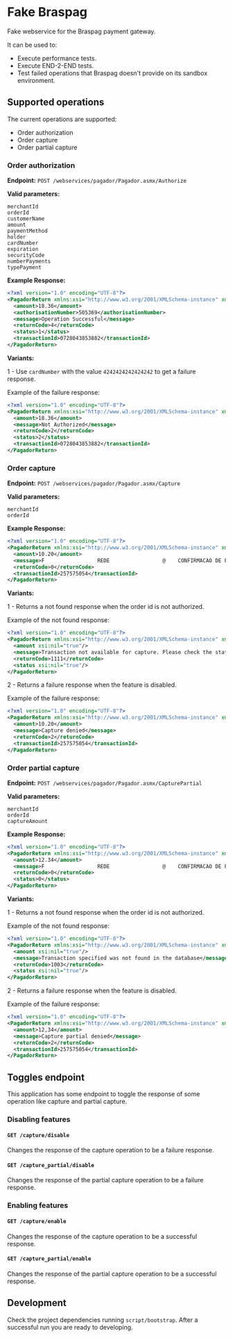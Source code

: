 # Fake Braspag

Fake webservice for the Braspag payment gateway.

It can be used to:

* Execute performance tests.
* Execute END-2-END tests.
* Test failed operations that Braspag doesn't provide on its sandbox environment.

## Supported operations

The current operations are supported:

* Order authorization
* Order capture
* Order partial capture

### Order authorization

**Endpoint:** `POST /webservices/pagador/Pagador.asmx/Authorize`

**Valid parameters:**

```
merchantId
orderId
customerName
amount
paymentMethod
holder
cardNumber
expiration
securityCode
numberPayments
typePayment
```

**Example Response:**

```xml
<?xml version="1.0" encoding="UTF-8"?>
<PagadorReturn xmlns:xsi="http://www.w3.org/2001/XMLSchema-instance" xmlns:xsd="http://www.w3.org/2001/XMLSchema" xmlns="https://www.pagador.com.br/webservice/pagador">
  <amount>18.36</amount>
  <authorisationNumber>505369</authorisationNumber>
  <message>Operation Successful</message>
  <returnCode>4</returnCode>
  <status>1</status>
  <transactionId>0728043853882</transactionId>
</PagadorReturn>
```

**Variants:**

1 - Use `cardNumber` with the value `4242424242424242` to get a failure response.

Example of the failure response:

```xml
<?xml version="1.0" encoding="UTF-8"?>
<PagadorReturn xmlns:xsi="http://www.w3.org/2001/XMLSchema-instance" xmlns:xsd="http://www.w3.org/2001/XMLSchema" xmlns="https://www.pagador.com.br/webservice/pagador">
  <amount>18.36</amount>
  <message>Not Authorized</message>
  <returnCode>2</returnCode>
  <status>2</status>
  <transactionId>0728043853882</transactionId>
</PagadorReturn>
```

### Order capture

**Endpoint:** `POST /webservices/pagador/Pagador.asmx/Capture`

**Valid parameters:**

```
merchantId
orderId
```

**Example Response:**

```xml
<?xml version="1.0" encoding="UTF-8"?>
<PagadorReturn xmlns:xsi="http://www.w3.org/2001/XMLSchema-instance" xmlns:xsd="http://www.w3.org/2001/XMLSchema" xmlns="https://www.pagador.com.br/webservice/pagador">
  <amount>10.20</amount>
  <message>F                 REDE                 @    CONFIRMACAO DE PRE-AUTORIZACAO    @COMPR:257575054    VALOR:        10.20@ESTAB:040187624 DINDA COM BR          @24.07.14-16:27:33 TERM:RO128278/528374@AUTORIZACAO EMISSOR: 642980           @CODIGO PRE-AUTORIZACAO: 52978         @CARTAO: xxxxxxxxxxxx1111              @     RECONHECO E PAGAREI A DIVIDA     @          AQUI REPRESENTADA           @@@     ____________________________     @@</message>
  <returnCode>0</returnCode>
  <transactionId>257575054</transactionId>
</PagadorReturn>
```

**Variants:**

1 - Returns a not found response when the order id is not authorized.

Example of the not found response:

```xml
<?xml version="1.0" encoding="UTF-8"?>
<PagadorReturn xmlns:xsi="http://www.w3.org/2001/XMLSchema-instance" xmlns:xsd="http://www.w3.org/2001/XMLSchema" xmlns="https://www.pagador.com.br/webservice/pagador">
  <amount xsi:nil="true"/>
  <message>Transaction not available for capture. Please check the status of this transaction.</message>
  <returnCode>1111</returnCode>
  <status xsi:nil="true"/>
</PagadorReturn>
```

2 - Returns a failure response when the feature is disabled.

Example of the failure response:

```xml
<?xml version="1.0" encoding="UTF-8"?>
<PagadorReturn xmlns:xsi="http://www.w3.org/2001/XMLSchema-instance" xmlns:xsd="http://www.w3.org/2001/XMLSchema" xmlns="https://www.pagador.com.br/webservice/pagador">
  <amount>10.20</amount>
  <message>Capture denied</message>
  <returnCode>2</returnCode>
  <transactionId>257575054</transactionId>
</PagadorReturn>
```

### Order partial capture

**Endpoint:** `POST /webservices/pagador/Pagador.asmx/CapturePartial`

**Valid parameters:**

```
merchantId
orderId
captureAmount
```

**Example Response:**

```xml
<?xml version="1.0" encoding="UTF-8"?>
<PagadorReturn xmlns:xsi="http://www.w3.org/2001/XMLSchema-instance" xmlns:xsd="http://www.w3.org/2001/XMLSchema" xmlns="https://www.pagador.com.br/webservice/pagador">
  <amount>12.34</amount>
  <message>F                 REDE                 @    CONFIRMACAO DE PRE-AUTORIZACAO    @COMPR:247524362    VALOR:       12,34@                NUM. PARCELA:      01@ESTAB:040187624 DINDA COM BR          @24.07.14-16:38:47 TERM:RO128278/531425@AUTORIZACAO EMISSOR: 214111           @CODIGO PRE-AUTORIZACAO: 14111         @CARTAO: xxxxxxxxxxxx1111              @     RECONHECO E PAGAREI A DIVIDA     @          AQUI REPRESENTADA           @@@     ____________________________     @@</message>
  <returnCode>0</returnCode>
  <status>0</status>
</PagadorReturn>
```

**Variants:**

1 - Returns a not found response when the order id is not authorized.

Example of the not found response:

```xml
<?xml version="1.0" encoding="UTF-8"?>
<PagadorReturn xmlns:xsi="http://www.w3.org/2001/XMLSchema-instance" xmlns:xsd="http://www.w3.org/2001/XMLSchema" xmlns="https://www.pagador.com.br/webservice/pagador">
  <amount xsi:nil="true"/>
  <message>Transaction specified was not found in the database</message>
  <returnCode>1003</returnCode>
  <status xsi:nil="true"/>
</PagadorReturn>
```

2 - Returns a failure response when the feature is disabled.

Example of the failure response:

```xml
<?xml version="1.0" encoding="UTF-8"?>
<PagadorReturn xmlns:xsi="http://www.w3.org/2001/XMLSchema-instance" xmlns:xsd="http://www.w3.org/2001/XMLSchema" xmlns="https://www.pagador.com.br/webservice/pagador">
  <amount>12,34</amount>
  <message>Capture partial denied</message>
  <returnCode>2</returnCode>
  <transactionId>257575054</transactionId>
</PagadorReturn>
```

## Toggles endpoint

This application has some endpoint to toggle the response of some operation like capture and partial
capture.

### Disabling features

#### `GET /capture/disable`

Changes the response of the capture operation to be a failure response.

#### `GET /capture_partial/disable`

Changes the response of the partial capture operation to be a failure response.

### Enabling features

#### `GET /capture/enable`

Changes the response of the capture operation to be a successful response.

#### `GET /capture_partial/enable`

Changes the response of the partial capture operation to be a successful response.

## Development

Check the project dependencies running `script/bootstrap`. After a successful run you are ready
to developing.
